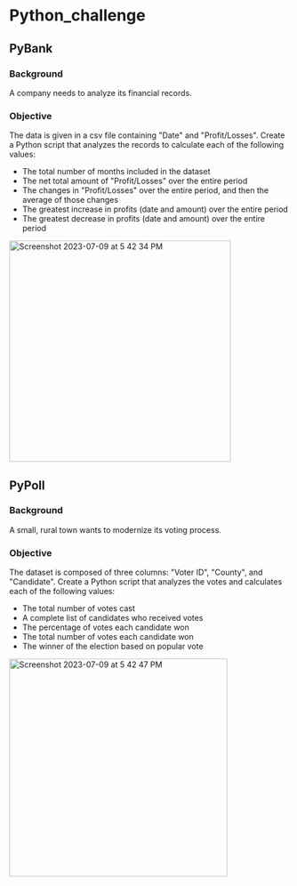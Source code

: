 # Python_challenge

PyBank
----------

### Background ###
A company needs to analyze its financial records.  

### Objective ##
The data is given in a csv file containing "Date" and "Profit/Losses".
Create a Python script that analyzes the records to calculate each of the following values:
* The total number of months included in the dataset
* The net total amount of "Profit/Losses" over the entire period
* The changes in "Profit/Losses" over the entire period, and then the average of those changes
* The greatest increase in profits (date and amount) over the entire period
* The greatest decrease in profits (date and amount) over the entire period
<img width="398" alt="Screenshot 2023-07-09 at 5 42 34 PM" src="https://github.com/m-janssens-boop/Python_challenge/assets/127706155/5a5fd250-740a-46fc-a8ae-e07eead1bc7c">


PyPoll
----------

### Background ###
A small, rural town wants to modernize its voting process.

### Objective ##
The dataset is composed of three columns: "Voter ID", "County", and "Candidate". Create a Python script that analyzes the votes and calculates each of the following values:
* The total number of votes cast
* A complete list of candidates who received votes
* The percentage of votes each candidate won
* The total number of votes each candidate won
* The winner of the election based on popular vote

<img width="392" alt="Screenshot 2023-07-09 at 5 42 47 PM" src="https://github.com/m-janssens-boop/Python_challenge/assets/127706155/9df2fb69-52d2-4576-9406-962e0a585a28">

